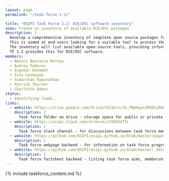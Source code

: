 ```yaml
---
layout: page
permalink: "/task-force-1-2/"

title: "OSIPI Task Force 1.2: DCE/DSC software inventory"
aims: Create an inventory of available DCE/DSC packages
description: |
  Develop a comprehensive inventory of complete open source packages for perfusion imaging analysis. 
  This is aimed at end-users looking for a suitable tool to process their data. 
  The inventory will list available open-source tools, providing information that will help users to select a suitable tool, such as scope of application, methodology, level of validation, licence policy, transparency, user-friendliness, and reviews by other users. 
  TF 1.2 provides this for DCE/DSC software.
members:
  - Benoit Bourassa Moreau
  - Andrey Fedorov
  - Ingomar Gutmann
  - Ives Levesque
  - Sudarshan Ragunathan
  - Patrick Thurner
  - Charlotte Debus
status:
  - Identifying leads..
links:
  - website: https://drive.google.com/drive/folders/1h_PWOHywx1M36hj00bc-rsXqEWGnHS1l
    description: |
      Task force folder on drive - storage space for public or private documents developed by the task force.
  - website: https://osipi.slack.com/archives/CQVKV4TSL
    description: |
      Task force slack channel - for discussions between task force members.
  - website: https://github.com/OSIPI/osipi.github.io/blob/master/pages/pages-root-folder/task-force-1-2.md
    description: |
      Task force webpage backend - for information on task force progress and links to public resources.
  - website: https://github.com/OSIPI/osipi.github.io/blob/master/_data/tf/tf_1_2.yml
    description: |
      Task force factsheet backend - listing task force aims, membership, status, etc.
---
```


{% include taskforce_content.md %}
